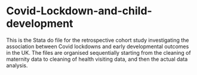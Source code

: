 # Covid-Lockdown-and-child-development
This is the Stata do file for the retrospective cohort study investigating the association between Covid lockdowns and early developmental outcomes in the UK. The files are organised sequentially starting from the cleaning of maternity data to cleaning of health visiting data, and then the actual data analysis. 

